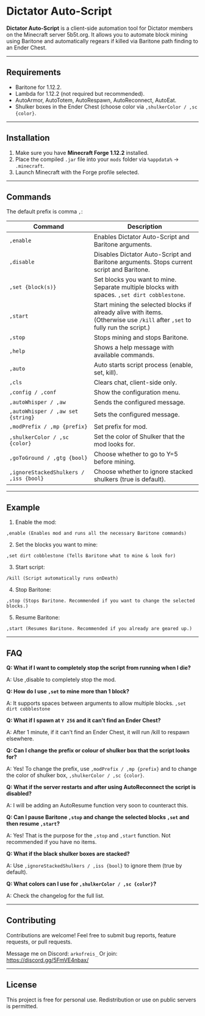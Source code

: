 # Dictator Auto-Script

**Dictator Auto-Script** is a client-side automation tool for Dictator members on the Minecraft server 5b5t.org. It allows you to automate block mining using Baritone and automatically regears if killed via Baritone path finding to an Ender Chest.

---

## Requirements

- Baritone for 1.12.2.
- Lambda for 1.12.2 (not required but recommended).
- AutoArmor, AutoTotem, AutoRespawn, AutoReconnect, AutoEat.
- Shulker boxes in the Ender Chest (choose color via `,shulkerColor / ,sc {color}`.

---

## Installation

1. Make sure you have **Minecraft Forge 1.12.2** installed.
2. Place the compiled `.jar` file into your `mods` folder via `%appdata%` -> `.minecraft`.
3. Launch Minecraft with the Forge profile selected.

---

## Commands

The default prefix is comma `,`:

| Command | Description |
|---------|-------------|
| `,enable` | Enables Dictator Auto-Script and Baritone arguments. |
| `,disable` | Disables Dictator Auto-Script and Baritone arguments. Stops current script and Baritone. |
| `,set {block(s)}` | Set blocks you want to mine. Separate multiple blocks with spaces. `,set dirt cobblestone`. |
| `,start` | Start mining the selected blocks if already alive with items. (Otherwise use `/kill` after `,set` to fully run the script.) |
| `,stop` | Stops mining and stops Baritone. |
| `,help` | Shows a help message with available commands. |
| `,auto` | Auto starts script process (enable, set, kill). |
| `,cls` | Clears chat, client-side only. |
| `,config / ,conf` | Show the configuration menu. |
| `,autoWhisper / ,aw` | Sends the configured message. |
| `,autoWhisper / ,aw set {string}` | Sets the configured message. |
| `,modPrefix / ,mp {prefix}` | Set prefix for mod. |
| `,shulkerColor / ,sc {color}` | Set the color of Shulker that the mod looks for. |
| `,goToGround / ,gtg {bool}` | Choose whether to go to Y=5 before mining. |
| `,ignoreStackedShulkers / ,iss {bool}` | Choose whether to ignore stacked shulkers (true is default). |

---

## Example

1. Enable the mod:

```text
,enable (Enables mod and runs all the necessary Baritone commands)
```

2. Set the blocks you want to mine:

```text
,set dirt cobblestone (Tells Baritone what to mine & look for)
```

3. Start script:

```text
/kill (Script automatically runs onDeath)
```

4. Stop Baritone:

```text
,stop (Stops Baritone. Recommended if you want to change the selected blocks.)
```

5. Resume Baritone:

```text
,start (Resumes Baritone. Recommended if you already are geared up.)
```

---

## FAQ

**Q: What if I want to completely stop the script from running when I die?**

A: Use ,disable to completely stop the mod.


**Q: How do I use `,set` to mine more than 1 block?**

A: It supports spaces between arguments to allow multiple blocks. `,set dirt cobblestone`


**Q: What if I spawn at `Y 256` and it can't find an Ender Chest?**

A: After 1 minute, if it can't find an Ender Chest, it will run /kill to respawn elsewhere.


**Q: Can I change the prefix or colour of shulker box that the script looks for?**

A: Yes! To change the prefix, use `,modPrefix / ,mp {prefix}` and to change the color of shulker box, `,shulkerColor / ,sc {color}`.


**Q: What if the server restarts and after using AutoReconnect the script is disabled?**

A: I will be adding an AutoResume function very soon to counteract this.


**Q: Can I pause Baritone `,stop` and change the selected blocks `,set` and then resume `,start`?**

A: Yes! That is the purpose for the `,stop` and `,start` function. Not recommended if you have no items.


**Q: What if the black shulker boxes are stacked?**

A: Use `,ignoreStackedShulkers / ,iss {bool}` to ignore them (true by default).


**Q: What colors can I use for `,shulkerColor / ,sc {color}`?**

A: Check the changelog for the full list.

---

## Contributing

Contributions are welcome! Feel free to submit bug reports, feature requests, or pull requests.

Message me on Discord: `arkofreis_` Or join: https://discord.gg/5FmVE4nbax/

---

## License

This project is free for personal use. Redistribution or use on public servers is permitted.

